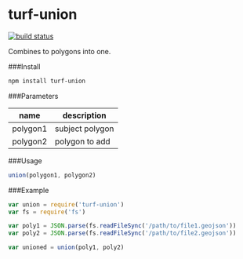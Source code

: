 turf-union
===
[![build status](https://secure.travis-ci.org/Turfjs/turf-union.png)](http://travis-ci.org/Turfjs/turf-union)

Combines to polygons into one.

###Install

```sh
npm install turf-union
```

###Parameters

name|description
---|---
polygon1|subject polygon
polygon2|polygon to add

###Usage

```js
union(polygon1, polygon2)
```

###Example

```js
var union = require('turf-union')
var fs = require('fs')

var poly1 = JSON.parse(fs.readFileSync('/path/to/file1.geojson'))
var poly2 = JSON.parse(fs.readFileSync('/path/to/file2.geojson'))

var unioned = union(poly1, poly2)
```
